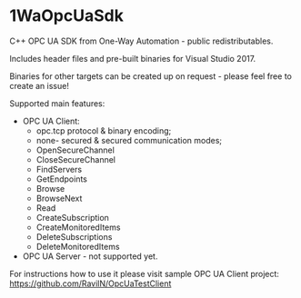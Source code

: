 # 1WaOpcUaSdk
C++ OPC UA SDK from One-Way Automation - public redistributables.

Includes header files and pre-built binaries for Visual Studio 2017.

Binaries for other targets can be created up on request - please feel free to create an issue!

Supported main features:
  * OPC UA Client:
    - opc.tcp protocol & binary encoding;
    - none- secured & secured communication modes;
    - OpenSecureChannel
    - CloseSecureChannel
    - FindServers
    - GetEndpoints
    - Browse
    - BrowseNext
    - Read
    - CreateSubscription
    - CreateMonitoredItems
    - DeleteSubscriptions
    - DeleteMonitoredItems
  * OPC UA Server - not supported yet.

For instructions how to use it please visit sample OPC UA Client project: https://github.com/RavilN/OpcUaTestClient



